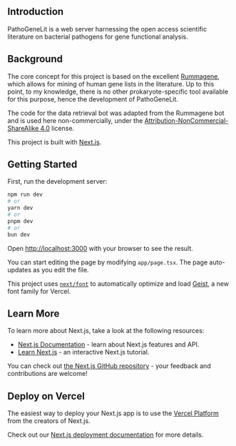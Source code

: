## Introduction

PathoGeneLit is a web server harnessing the open access scientific literature
on bacterial pathogens for gene functional analysis.

## Background

The core concept for this project is based on the excellent
[Rummagene](https://github.com/MaayanLab/rummagene), which allows for mining
of human gene lists in the literature. Up to this point, to my knowledge,
there is no other prokaryote-specific tool available for this purpose, hence
the development of PathoGeneLit.

The code for the data retrieval bot was adapted from the Rummagene bot
and is used here non-commercially, under the
[Attribution-NonCommercial-ShareAlike 4.0](https://github.com/MaayanLab/rummagene/blob/main/LICENSE)
license.

This project is built with [Next.js](https://nextjs.org).

## Getting Started

First, run the development server:

```bash
npm run dev
# or
yarn dev
# or
pnpm dev
# or
bun dev
```

Open [http://localhost:3000](http://localhost:3000) with your browser to see the result.

You can start editing the page by modifying `app/page.tsx`. The page auto-updates as you edit the file.

This project uses [`next/font`](https://nextjs.org/docs/app/building-your-application/optimizing/fonts) to automatically optimize and load [Geist](https://vercel.com/font), a new font family for Vercel.

## Learn More

To learn more about Next.js, take a look at the following resources:

- [Next.js Documentation](https://nextjs.org/docs) - learn about Next.js features and API.
- [Learn Next.js](https://nextjs.org/learn) - an interactive Next.js tutorial.

You can check out [the Next.js GitHub repository](https://github.com/vercel/next.js) - your feedback and contributions are welcome!

## Deploy on Vercel

The easiest way to deploy your Next.js app is to use the [Vercel Platform](https://vercel.com/new?utm_medium=default-template&filter=next.js&utm_source=create-next-app&utm_campaign=create-next-app-readme) from the creators of Next.js.

Check out our [Next.js deployment documentation](https://nextjs.org/docs/app/building-your-application/deploying) for more details.
